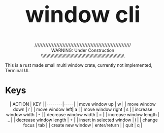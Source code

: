 <!-- https://codinhood.com/nano/git/center-images-text-github-readme-->
<h1 align="center" style="font-size:72px">window cli</h1>

<p align="center">
//////////////////////////////////////////////////////////////<br>
WARNING: Under Construction<br>
\\\\\\\\\\\\\\\\\\\\\\\\\\\\\\\\\\\\\\\\\\\\\\\\\\\\\\\\\\\\\\
</p>


This is a rust made small multi window crate, 
currently not implemented,
Terminal UI.


# Keys
<p align="center">
| ACTION | KEY |
|--------|-----|
| move window up | w |
| move window down | r |
| move window left| a |
| move window right | s |
| increase window width | - |
| decrease window width | = |
| increase window length | _ |
| decrease window length | + |
| insert in selected window | i |
| change focus | tab |
| create new window | enter/return |
| quit | q |
</p>
